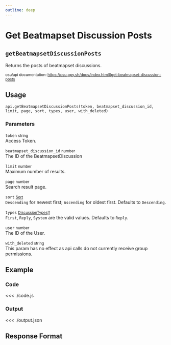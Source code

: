 ```yaml
---
outline: deep
---
```


# Get Beatmapset Discussion Posts <Badge type="info" text="GET"/>

## `getBeatmapsetDiscussionPosts`

Returns the posts of beatmapset discussions.

<small>osu!api documentation: https://osu.ppy.sh/docs/index.html#get-beatmapset-discussion-posts</small>

## Usage

`api.getBeatmapsetDiscussionPosts(token, beatmapset_discussion_id, limit, page, sort, types, user, with_deleted)`

### Parameters

`token` <small>string</small><br>
Access Token.

`beatmapset_discussion_id` <small>number</small> <Badge type="tip" text="optional" /><br>
The ID of the BeatmapsetDiscussion

`limit` <small>number</small> <Badge type="tip" text="optional" /><br>
Maximum number of results.

`page` <small>number</small> <Badge type="tip" text="optional" /><br>
Search result page.

`sort` <small>[Sort](../../types/parameter/sort)</small> <Badge type="tip" text="optional" /><br>
`Descending` for newest first; `Ascending` for oldest first. Defaults to `Descending`.

`types` <small>[DiscussionTypes](../../types/parameter/discussion-types)[]</small> <Badge type="tip" text="optional" /><br>
`First`, `Reply`, `System` are the valid values. Defaults to `Reply`.

`user` <small>number</small> <Badge type="tip" text="optional" /><br>
The ID of the User.

`with_deleted` <small>string</small> <Badge type="tip" text="optional" /><br>
This param has no effect as api calls do not currently receive group permissions.

## Example

### Code
<<< ./code.js

### Output
<<< ./output.json

## Response Format

<!--@include: ./response.md-->